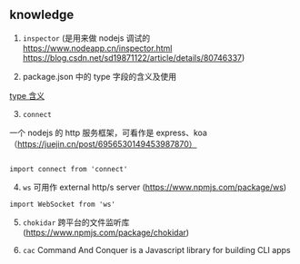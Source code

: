 ## knowledge

1. `inspector` (是用来做 nodejs 调试的 https://www.nodeapp.cn/inspector.html https://blog.csdn.net/sd19871122/article/details/80746337)

2. package.json 中的 type 字段的含义及使用

[type 含义](https://www.cnblogs.com/zmztya/p/14419578.html)

3. `connect`

一个 nodejs 的 http 服务框架，可看作是 express、koa（https://juejin.cn/post/6956530149453987870）

```

import connect from 'connect'

```

4. `ws`
   可用作 external http/s server (https://www.npmjs.com/package/ws)

```
import WebSocket from 'ws'
```

5. `chokidar`
   跨平台的文件监听库
   (https://www.npmjs.com/package/chokidar)

6. `cac` Command And Conquer is a Javascript library for building CLI apps
